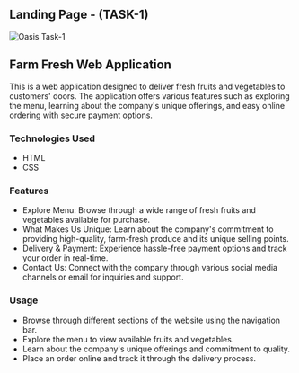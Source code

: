 ## Landing Page - (TASK-1)


![Oasis Task-1](https://i.ibb.co/wJjZ5s7/Screenshot-2024-02-12-182624.png)

## Farm Fresh Web Application
This is a web application designed to deliver fresh fruits and vegetables to customers' doors. The application offers various features such as exploring the menu, learning about the company's unique offerings, and easy online ordering with secure payment options.

### Technologies Used
- HTML
- CSS

### Features
- Explore Menu: Browse through a wide range of fresh fruits and vegetables available for purchase.
- What Makes Us Unique: Learn about the company's commitment to providing high-quality, farm-fresh produce and its unique selling points.
- Delivery & Payment: Experience hassle-free payment options and track your order in real-time.
- Contact Us: Connect with the company through various social media channels or email for inquiries and support.


### Usage
- Browse through different sections of the website using the navigation bar.
- Explore the menu to view available fruits and vegetables.
- Learn about the company's unique offerings and commitment to quality.
- Place an order online and track it through the delivery process.
